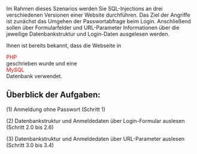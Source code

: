Im Rahmen dieses Szenarios werden Sie SQL-Injections an drei verschiedenen Versionen einer Website durchführen.
Das Ziel der Angriffe ist zunächst das Umgehen der Passwortabfrage beim Login. 
Anschließend sollen über Formularfelder und URL-Parameter Informationen über die jeweilige Datenbankstruktur
und Login-Daten ausgelesen werden.

Ihnen ist bereits bekannt, dass die Webseite in <div style="color: red;">PHP</div> geschrieben wurde
und eine <div style="color: red;">MySQL</div> Datenbank verwendet.

## Überblick der Aufgaben:

(1) Anmeldung ohne Passwort (Schritt 1)

(2) Datenbankstruktur und Anmeldedaten über Login-Formular auslesen (Schritt 2.0 bis 2.6)

(3) Datenbankstruktur und Anmeldedaten über URL-Parameter auslesen (Schritt 3.0 bis 3.4)
